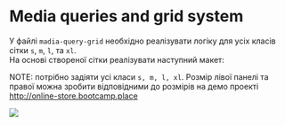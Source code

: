 # Media queries and grid system

У файлі `madia-query-grid` необхідно реалізувати логіку для усіх класів сітки `s`, `m`, `l`, та `xl`.  
На основі створеної сітки реалізувати наступний макет:

NOTE: потрібно задіяти усі класи `s, m, l, xl`.
Розмір лівої панелі та правої можна зробити відповідними до розмірів
на демо проекті <http://online-store.bootcamp.place>

![](./grid.gif)
